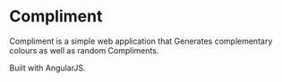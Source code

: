 # Compliment
Compliment is a simple web application that Generates complementary colours as well as random Compliments.

Built with AngularJS.
